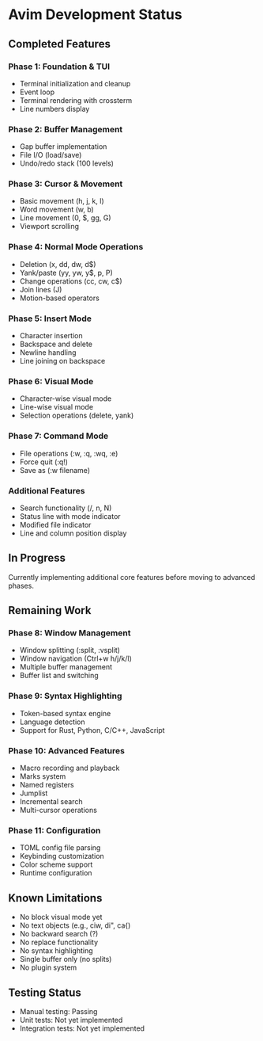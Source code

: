 # Avim Development Status

## Completed Features

### Phase 1: Foundation & TUI
- Terminal initialization and cleanup
- Event loop
- Terminal rendering with crossterm
- Line numbers display

### Phase 2: Buffer Management
- Gap buffer implementation
- File I/O (load/save)
- Undo/redo stack (100 levels)

### Phase 3: Cursor & Movement
- Basic movement (h, j, k, l)
- Word movement (w, b)
- Line movement (0, $, gg, G)
- Viewport scrolling

### Phase 4: Normal Mode Operations
- Deletion (x, dd, dw, d$)
- Yank/paste (yy, yw, y$, p, P)
- Change operations (cc, cw, c$)
- Join lines (J)
- Motion-based operators

### Phase 5: Insert Mode
- Character insertion
- Backspace and delete
- Newline handling
- Line joining on backspace

### Phase 6: Visual Mode
- Character-wise visual mode
- Line-wise visual mode
- Selection operations (delete, yank)

### Phase 7: Command Mode
- File operations (:w, :q, :wq, :e)
- Force quit (:q!)
- Save as (:w filename)

### Additional Features
- Search functionality (/, n, N)
- Status line with mode indicator
- Modified file indicator
- Line and column position display

## In Progress

Currently implementing additional core features before moving to advanced phases.

## Remaining Work

### Phase 8: Window Management
- Window splitting (:split, :vsplit)
- Window navigation (Ctrl+w h/j/k/l)
- Multiple buffer management
- Buffer list and switching

### Phase 9: Syntax Highlighting
- Token-based syntax engine
- Language detection
- Support for Rust, Python, C/C++, JavaScript

### Phase 10: Advanced Features
- Macro recording and playback
- Marks system
- Named registers
- Jumplist
- Incremental search
- Multi-cursor operations

### Phase 11: Configuration
- TOML config file parsing
- Keybinding customization
- Color scheme support
- Runtime configuration

## Known Limitations

- No block visual mode yet
- No text objects (e.g., ciw, di", ca{)
- No backward search (?)
- No replace functionality
- No syntax highlighting
- Single buffer only (no splits)
- No plugin system

## Testing Status

- Manual testing: Passing
- Unit tests: Not yet implemented
- Integration tests: Not yet implemented


